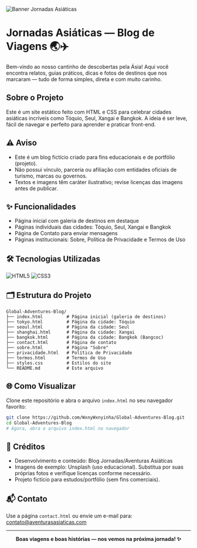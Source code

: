 ![Banner Jornadas Asiáticas](https://images.unsplash.com/photo-1549888834-3ec93abae044?q=80&w=1600&auto=format&fit=crop)

# Jornadas Asiáticas — Blog de Viagens 🌏✈️

Bem-vindo ao nosso cantinho de descobertas pela Ásia! Aqui você encontra relatos, guias práticos, dicas e fotos de destinos que nos marcaram — tudo de forma simples, direta e com muito carinho.


## Sobre o Projeto
Este é um site estático feito com HTML e CSS para celebrar cidades asiáticas incríveis como Tóquio, Seul, Xangai e Bangkok. A ideia é ser leve, fácil de navegar e perfeito para aprender e praticar front-end.


## ⚠️ Aviso
- Este é um blog fictício criado para fins educacionais e de portfólio (projeto).
- Não possui vínculo, parceria ou afiliação com entidades oficiais de turismo, marcas ou governos.
- Textos e imagens têm caráter ilustrativo; revise licenças das imagens antes de publicar.


## ✨ Funcionalidades
- Página inicial com galeria de destinos em destaque
- Páginas individuais das cidades: Tóquio, Seul, Xangai e Bangkok
- Página de Contato para enviar mensagens
- Páginas institucionais: Sobre, Política de Privacidade e Termos de Uso


## 🛠️ Tecnologias Utilizadas

![HTML5](https://img.shields.io/badge/HTML5-E34F26?style=for-the-badge&logo=html5&logoColor=fff)
![CSS3](https://img.shields.io/badge/CSS3-1572B6?style=for-the-badge&logo=css3&logoColor=fff)


## 🗂️ Estrutura do Projeto

```
Global-Adventures-Blog/
├── index.html         # Página inicial (galeria de destinos)
├── tokyo.html         # Página da cidade: Tóquio
├── seoul.html         # Página da cidade: Seul
├── shanghai.html      # Página da cidade: Xangai
├── bangkok.html       # Página da cidade: Bangkok (Bangcoc)
├── contact.html       # Página de contato
├── sobre.html         # Página "Sobre"
├── privacidade.html   # Política de Privacidade
├── termos.html        # Termos de Uso
├── styles.css         # Estilos do site
└── README.md          # Este arquivo
```


## 🌐 Como Visualizar

Clone este repositório e abra o arquivo `index.html` no seu navegador favorito:

```bash
git clone https://github.com/WxnyWxnyinha/Global-Adventures-Blog.git
cd Global-Adventures-Blog
# Agora, abra o arquivo index.html no navegador
```


## 🎀 Créditos
- Desenvolvimento e conteúdo: Blog Jornadas/Aventuras Asiáticas
- Imagens de exemplo: Unsplash (uso educacional). Substitua por suas próprias fotos e verifique licenças conforme necessário.
- Projeto fictício para estudos/portfólio (sem fins comerciais).


## 📬 Contato
Use a página `contact.html` ou envie um e-mail para: contato@aventurasasiaticas.com


---
<div align="center">
	<b>Boas viagens e boas histórias — nos vemos na próxima jornada! ✨</b>
</div>